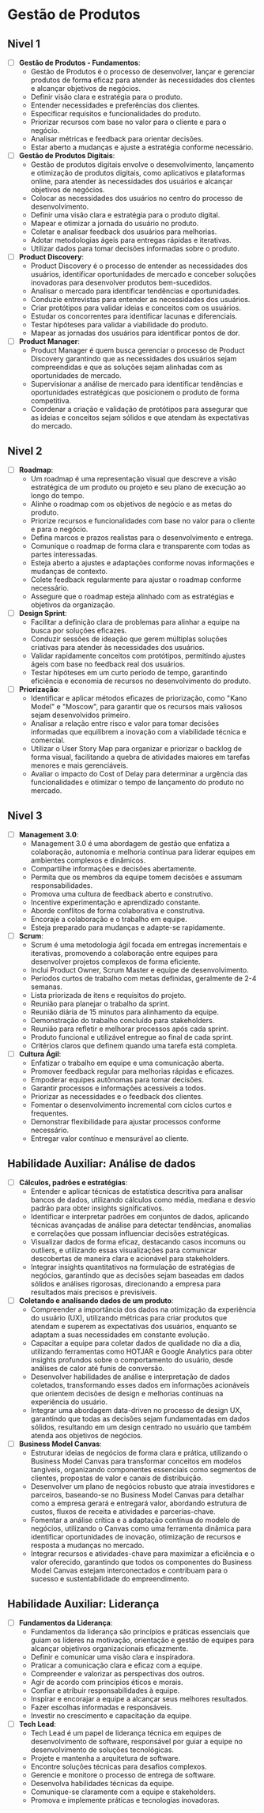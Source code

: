 # Gestão de Produtos
## Nivel 1
- [ ] **Gestão de Produtos - Fundamentos**:
   - Gestão de Produtos é o processo de desenvolver, lançar e gerenciar produtos de forma eficaz para atender às necessidades dos clientes e alcançar objetivos de negócios.
   - Definir visão clara e estratégia para o produto.
   - Entender necessidades e preferências dos clientes.
   - Especificar requisitos e funcionalidades do produto.
   - Priorizar recursos com base no valor para o cliente e para o negócio.
   - Analisar métricas e feedback para orientar decisões.
   - Estar aberto a mudanças e ajuste a estratégia conforme necessário.
- [ ] **Gestão de Produtos Digitais**:
   - Gestão de produtos digitais envolve o desenvolvimento, lançamento e otimização de produtos digitais, como aplicativos e plataformas online, para atender às necessidades dos usuários e alcançar objetivos de negócios.
   - Colocar as necessidades dos usuários no centro do processo de desenvolvimento.
   - Definir uma visão clara e estratégia para o produto digital.
   - Mapear e otimizar a jornada do usuário no produto.
   - Coletar e analisar feedback dos usuários para melhorias.
   - Adotar metodologias ágeis para entregas rápidas e iterativas.
   - Utilizar dados para tomar decisões informadas sobre o produto.
- [ ] **Product Discovery**:
   - Product Discovery é o processo de entender as necessidades dos usuários, identificar oportunidades de mercado e conceber soluções inovadoras para desenvolver produtos bem-sucedidos.
   - Analisar o mercado para identificar tendências e oportunidades.
   - Conduzie entrevistas para entender as necessidades dos usuários.
   - Criar protótipos para validar ideias e conceitos com os usuários.
   - Estudar os concorrentes para identificar lacunas e diferenciais.
   - Testar hipóteses para validar a viabilidade do produto.
   - Mapear as jornadas dos usuários para identificar pontos de dor.
- [ ] **Product Manager**:
   - Product Manager é quem busca gerenciar o processo de Product Discovery garantindo que as necessidades dos usuários sejam compreendidas e que as soluções sejam alinhadas com as oportunidades de mercado.
   - Supervisionar a análise de mercado para identificar tendências e oportunidades estratégicas que posicionem o produto de forma competitiva.
   - Coordenar a criação e validação de protótipos para assegurar que as ideias e conceitos sejam sólidos e que atendam às expectativas do mercado.
## Nivel 2
- [ ] **Roadmap**:
   - Um roadmap é uma representação visual que descreve a visão estratégica de um produto ou projeto e seu plano de execução ao longo do tempo.
   - Alinhe o roadmap com os objetivos de negócio e as metas do produto.
   - Priorize recursos e funcionalidades com base no valor para o cliente e para o negócio.
   - Defina marcos e prazos realistas para o desenvolvimento e entrega.
   - Comunique o roadmap de forma clara e transparente com todas as partes interessadas.
   - Esteja aberto a ajustes e adaptações conforme novas informações e mudanças de contexto.
   - Colete feedback regularmente para ajustar o roadmap conforme necessário.
   - Assegure que o roadmap esteja alinhado com as estratégias e objetivos da organização.
- [ ] **Design Sprint**:
   - Facilitar a definição clara de problemas para alinhar a equipe na busca por soluções eficazes.
   - Conduzir sessões de ideação que gerem múltiplas soluções criativas para atender às necessidades dos usuários.
   - Validar rapidamente conceitos com protótipos, permitindo ajustes ágeis com base no feedback real dos usuários.
   - Testar hipóteses em um curto período de tempo, garantindo eficiência e economia de recursos no desenvolvimento do produto.
- [ ] **Priorização**:
   - Identificar e aplicar métodos eficazes de priorização, como "Kano Model" e "Moscow", para garantir que os recursos mais valiosos sejam desenvolvidos primeiro.
   - Analisar a relação entre risco e valor para tomar decisões informadas que equilibrem a inovação com a viabilidade técnica e comercial.
   - Utilizar o User Story Map para organizar e priorizar o backlog de forma visual, facilitando a quebra de atividades maiores em tarefas menores e mais gerenciáveis.
   - Avaliar o impacto do Cost of Delay para determinar a urgência das funcionalidades e otimizar o tempo de lançamento do produto no mercado.
## Nivel 3
- [ ] **Management 3.0**:
   - Management 3.0 é uma abordagem de gestão que enfatiza a colaboração, autonomia e melhoria contínua para liderar equipes em ambientes complexos e dinâmicos.
   - Compartilhe informações e decisões abertamente.
   - Permita que os membros da equipe tomem decisões e assumam responsabilidades.
   - Promova uma cultura de feedback aberto e construtivo.
   - Incentive experimentação e aprendizado constante.
   - Aborde conflitos de forma colaborativa e construtiva.
   - Encoraje a colaboração e o trabalho em equipe.
   - Esteja preparado para mudanças e adapte-se rapidamente.
- [ ] **Scrum**:
   - Scrum é uma metodologia ágil focada em entregas incrementais e iterativas, promovendo a colaboração entre equipes para desenvolver projetos complexos de forma eficiente.
   - Inclui Product Owner, Scrum Master e equipe de desenvolvimento.
   - Períodos curtos de trabalho com metas definidas, geralmente de 2-4 semanas.
   - Lista priorizada de itens e requisitos do projeto.
   - Reunião para planejar o trabalho da sprint.
   - Reunião diária de 15 minutos para alinhamento da equipe.
   - Demonstração do trabalho concluído para stakeholders.
   - Reunião para refletir e melhorar processos após cada sprint.
   - Produto funcional e utilizável entregue ao final de cada sprint.
   - Critérios claros que definem quando uma tarefa está completa.
- [ ] **Cultura Ágil**:
   - Enfatizar o trabalho em equipe e uma comunicação aberta.
   - Promover feedback regular para melhorias rápidas e eficazes.
   - Empoderar equipes autônomas para tomar decisões.
   - Garantir processos e informações acessíveis a todos.
   - Priorizar as necessidades e o feedback dos clientes.
   - Fomentar o desenvolvimento incremental com ciclos curtos e frequentes.
   - Demonstrar flexibilidade para ajustar processos conforme necessário.
   - Entregar valor contínuo e mensurável ao cliente.
## Habilidade Auxiliar: Análise de dados 
- [ ] **Cálculos, padrões e estratégias**:
   - Entender e aplicar técnicas de estatística descritiva para analisar bancos de dados, utilizando cálculos como média, mediana e desvio padrão para obter insights significativos.
   - Identificar e interpretar padrões em conjuntos de dados, aplicando técnicas avançadas de análise para detectar tendências, anomalias e correlações que possam influenciar decisões estratégicas.
   - Visualizar dados de forma eficaz, destacando casos incomuns ou outliers, e utilizando essas visualizações para comunicar descobertas de maneira clara e acionável para stakeholders.
   - Integrar insights quantitativos na formulação de estratégias de negócios, garantindo que as decisões sejam baseadas em dados sólidos e análises rigorosas, direcionando a empresa para resultados mais precisos e previsíveis.
- [ ] **Coletando e analisando dados de um produto**:
   - Compreender a importância dos dados na otimização da experiência do usuário (UX), utilizando métricas para criar produtos que atendam e superem as expectativas dos usuários, enquanto se adaptam a suas necessidades em constante evolução.
   - Capacitar a equipe para coletar dados de qualidade no dia a dia, utilizando ferramentas como HOTJAR e Google Analytics para obter insights profundos sobre o comportamento do usuário, desde análises de calor até funis de conversão.
   - Desenvolver habilidades de análise e interpretação de dados coletados, transformando esses dados em informações acionáveis que orientem decisões de design e melhorias contínuas na experiência do usuário.
   - Integrar uma abordagem data-driven no processo de design UX, garantindo que todas as decisões sejam fundamentadas em dados sólidos, resultando em um design centrado no usuário que também atenda aos objetivos de negócios.
- [ ] **Business Model Canvas**:
   - Estruturar ideias de negócios de forma clara e prática, utilizando o Business Model Canvas para transformar conceitos em modelos tangíveis, organizando componentes essenciais como segmentos de clientes, propostas de valor e canais de distribuição.
   - Desenvolver um plano de negócios robusto que atraia investidores e parceiros, baseando-se no Business Model Canvas para detalhar como a empresa gerará e entregará valor, abordando estrutura de custos, fluxos de receita e atividades e parcerias-chave.
   - Fomentar a análise crítica e a adaptação contínua do modelo de negócios, utilizando o Canvas como uma ferramenta dinâmica para identificar oportunidades de inovação, otimização de recursos e resposta a mudanças no mercado.
   - Integrar recursos e atividades-chave para maximizar a eficiência e o valor oferecido, garantindo que todos os componentes do Business Model Canvas estejam interconectados e contribuam para o sucesso e sustentabilidade do empreendimento.
## Habilidade Auxiliar: Liderança 
- [ ] **Fundamentos da Liderança**:
   - Fundamentos da liderança são princípios e práticas essenciais que guiam os líderes na motivação, orientação e gestão de equipes para alcançar objetivos organizacionais eficazmente.
   - Definir e comunicar uma visão clara e inspiradora.
   - Praticar a comunicação clara e eficaz com a equipe.
   - Compreender e valorizar as perspectivas dos outros.
   - Agir de acordo com princípios éticos e morais.
   - Confiar e atribuir responsabilidades à equipe.
   - Inspirar e encorajar a equipe a alcançar seus melhores resultados.
   - Fazer escolhas informadas e responsáveis.
   - Investir no crescimento e capacitação da equipe.
- [ ] **Tech Lead**:
   - Tech Lead é um papel de liderança técnica em equipes de desenvolvimento de software, responsável por guiar a equipe no desenvolvimento de soluções tecnológicas.
   - Projete e mantenha a arquitetura de software.
   - Encontre soluções técnicas para desafios complexos.
   - Gerencie e monitore o processo de entrega de software.
   - Desenvolva habilidades técnicas da equipe.
   - Comunique-se claramente com a equipe e stakeholders.
   - Promova e implemente práticas e tecnologias inovadoras.

